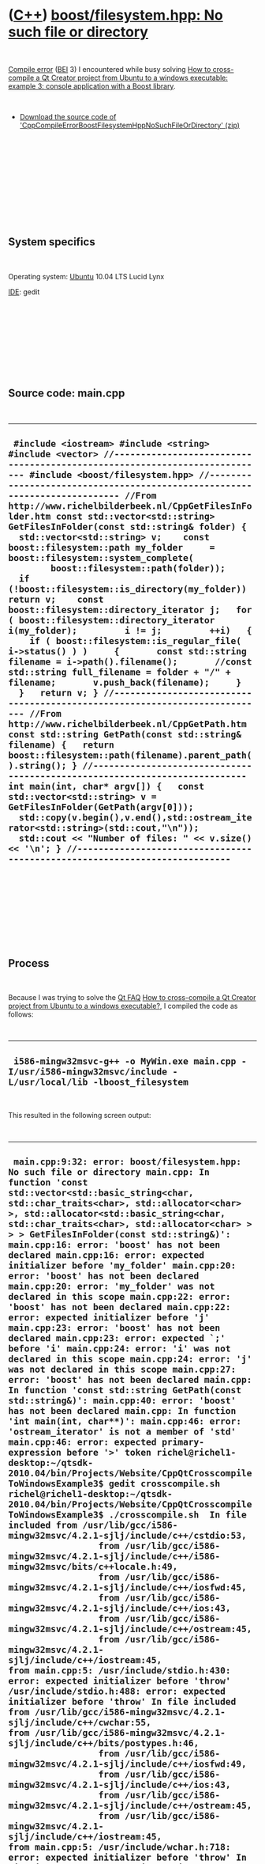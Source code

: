 



 

 

 

 

 

([C++](Cpp.htm)) [boost/filesystem.hpp: No such file or directory](CppCompileErrorBoostFilesystemHppNoSuchFileOrDirectory.htm)
==============================================================================================================================

 

[Compile error](CppCompileError.htm) ([BEI](CppBei.htm) 3) I encountered
while busy solving [How to cross-compile a Qt Creator project from
Ubuntu to a windows executable: example 3: console application with a
Boost library](CppQtCrosscompileToWindowsExample3.htm).

 

-   [Download the source code of
    'CppCompileErrorBoostFilesystemHppNoSuchFileOrDirectory' (zip)](CppCompileErrorBoostFilesystemHppNoSuchFileOrDirectory.zip)

 

 

 

 

 

 

System specifics
----------------

 

Operating system: [Ubuntu](http://www.ubuntu.com) 10.04 LTS Lucid Lynx

[IDE](CppIde.htm): gedit

 

 

 

 

 

Source code: main.cpp
---------------------

 

  ------------------------------------------------------------------------------------------------------------------------------------------------------------------------------------------------------------------------------------------------------------------------------------------------------------------------------------------------------------------------------------------------------------------------------------------------------------------------------------------------------------------------------------------------------------------------------------------------------------------------------------------------------------------------------------------------------------------------------------------------------------------------------------------------------------------------------------------------------------------------------------------------------------------------------------------------------------------------------------------------------------------------------------------------------------------------------------------------------------------------------------------------------------------------------------------------------------------------------------------------------------------------------------------------------------------------------------------------------------------------------------------------------------------------------------------------------------------------------------------------------------------------------------------------------------------------------------------------------------------------------------------------------------------------------------------------------------------
  ` #include <iostream> #include <string> #include <vector> //--------------------------------------------------------------------------- #include <boost/filesystem.hpp> //--------------------------------------------------------------------------- //From http://www.richelbilderbeek.nl/CppGetFilesInFolder.htm const std::vector<std::string> GetFilesInFolder(const std::string& folder) {   std::vector<std::string> v;    const boost::filesystem::path my_folder     = boost::filesystem::system_complete(         boost::filesystem::path(folder));    if (!boost::filesystem::is_directory(my_folder)) return v;    const boost::filesystem::directory_iterator j;   for ( boost::filesystem::directory_iterator i(my_folder);         i != j;         ++i)   {     if ( boost::filesystem::is_regular_file( i->status() ) )     {       const std::string filename = i->path().filename();       //const std::string full_filename = folder + "/" + filename;       v.push_back(filename);     }   }   return v; } //--------------------------------------------------------------------------- //From http://www.richelbilderbeek.nl/CppGetPath.htm const std::string GetPath(const std::string& filename) {   return boost::filesystem::path(filename).parent_path().string(); } //--------------------------------------------------------------------------- int main(int, char* argv[]) {   const std::vector<std::string> v = GetFilesInFolder(GetPath(argv[0]));   std::copy(v.begin(),v.end(),std::ostream_iterator<std::string>(std::cout,"\n"));   std::cout << "Number of files: " << v.size() << '\n'; } //---------------------------------------------------------------------------`
  ------------------------------------------------------------------------------------------------------------------------------------------------------------------------------------------------------------------------------------------------------------------------------------------------------------------------------------------------------------------------------------------------------------------------------------------------------------------------------------------------------------------------------------------------------------------------------------------------------------------------------------------------------------------------------------------------------------------------------------------------------------------------------------------------------------------------------------------------------------------------------------------------------------------------------------------------------------------------------------------------------------------------------------------------------------------------------------------------------------------------------------------------------------------------------------------------------------------------------------------------------------------------------------------------------------------------------------------------------------------------------------------------------------------------------------------------------------------------------------------------------------------------------------------------------------------------------------------------------------------------------------------------------------------------------------------------------------------

 

 

 

 

 

Process
-------

 

Because I was trying to solve the [Qt FAQ](CppQtFaq.htm) [How to
cross-compile a Qt Creator project from Ubuntu to a windows
executable?](CppQtCrosscompileToWindows.htm), I compiled the code as
follows:

 

  -------------------------------------------------------------------------------------------------------------------
  ` i586-mingw32msvc-g++ -o MyWin.exe main.cpp -I/usr/i586-mingw32msvc/include -L/usr/local/lib -lboost_filesystem`
  -------------------------------------------------------------------------------------------------------------------

 

This resulted in the following screen output:

 

  --------------------------------------------------------------------------------------------------------------------------------------------------------------------------------------------------------------------------------------------------------------------------------------------------------------------------------------------------------------------------------------------------------------------------------------------------------------------------------------------------------------------------------------------------------------------------------------------------------------------------------------------------------------------------------------------------------------------------------------------------------------------------------------------------------------------------------------------------------------------------------------------------------------------------------------------------------------------------------------------------------------------------------------------------------------------------------------------------------------------------------------------------------------------------------------------------------------------------------------------------------------------------------------------------------------------------------------------------------------------------------------------------------------------------------------------------------------------------------------------------------------------------------------------------------------------------------------------------------------------------------------------------------------------------------------------------------------------------------------------------------------------------------------------------------------------------------------------------------------------------------------------------------------------------------------------------------------------------------------------------------------------------------------------------------------------------------------------------------------------------------------------------------------------------------------------------------------------------------------------------------------------------------------------------------------------------------------------------------------------------------------------------------------------------------------------------------------------------------------------------------------------------------------------------------------------------------------------------------------------------------------------------------------------------------------------------------------------------------------------------------------------------------------------------------------------------------------------------------------------------------------------------------------------------------------------------------------------------------------------------------------------------------------------------------------------------------------------------------------------------------------------------------------------------------------------------------------------------------------------------------------------------------------------------------------------------------------------------------------------------------------------------------------------------------------------------------------------------------------------------------------------------------------------------------------------------------------------------------------------------------------------------------------------------------------------------------------------------------------------------------------------------------------------------------------------------------------------------------------------------------------------------------------------------------------------------------------------------------------------------------------------------------------------------------------------------------------------------------------------------------------------------------------------------------------------------------------------------------------------------------------------------------------------------------------------------------------------------------------------------------------------------------------------------------------------------------------------------------------------------------------------------------------------------------------------------------------------------------------------------------------------------------------------------------------------------------------------------------------------------------------------------------------------------------------------------------------------------------------------------------------------------------------------------------------------------------------------------------------------------------------------------------------------------------------------------------------------------------------------------------------------------------------------------------------------------------------------------------------------------------------------------------------------------------------------------------------------------------------------------------------------------------------------------------------------------------------------------------------------------------------------------------------------------------------------------------------------------------------------------------------------------------------------------------------------------------------------------------------------------------------------------------------------------------------------------------------------------------------------------------------------------------------------------------------------------------------------
  ``  main.cpp:9:32: error: boost/filesystem.hpp: No such file or directory main.cpp: In function 'const std::vector<std::basic_string<char, std::char_traits<char>, std::allocator<char> >, std::allocator<std::basic_string<char, std::char_traits<char>, std::allocator<char> > > > GetFilesInFolder(const std::string&)': main.cpp:16: error: 'boost' has not been declared main.cpp:16: error: expected initializer before 'my_folder' main.cpp:20: error: 'boost' has not been declared main.cpp:20: error: 'my_folder' was not declared in this scope main.cpp:22: error: 'boost' has not been declared main.cpp:22: error: expected initializer before 'j' main.cpp:23: error: 'boost' has not been declared main.cpp:23: error: expected `;' before 'i' main.cpp:24: error: 'i' was not declared in this scope main.cpp:24: error: 'j' was not declared in this scope main.cpp:27: error: 'boost' has not been declared main.cpp: In function 'const std::string GetPath(const std::string&)': main.cpp:40: error: 'boost' has not been declared main.cpp: In function 'int main(int, char**)': main.cpp:46: error: 'ostream_iterator' is not a member of 'std' main.cpp:46: error: expected primary-expression before '>' token richel@richel1-desktop:~/qtsdk-2010.04/bin/Projects/Website/CppQtCrosscompileToWindowsExample3$ gedit crosscompile.sh  richel@richel1-desktop:~/qtsdk-2010.04/bin/Projects/Website/CppQtCrosscompileToWindowsExample3$ ./crosscompile.sh  In file included from /usr/lib/gcc/i586-mingw32msvc/4.2.1-sjlj/include/c++/cstdio:53,                  from /usr/lib/gcc/i586-mingw32msvc/4.2.1-sjlj/include/c++/i586-mingw32msvc/bits/c++locale.h:49,                  from /usr/lib/gcc/i586-mingw32msvc/4.2.1-sjlj/include/c++/iosfwd:45,                  from /usr/lib/gcc/i586-mingw32msvc/4.2.1-sjlj/include/c++/ios:43,                  from /usr/lib/gcc/i586-mingw32msvc/4.2.1-sjlj/include/c++/ostream:45,                  from /usr/lib/gcc/i586-mingw32msvc/4.2.1-sjlj/include/c++/iostream:45,                  from main.cpp:5: /usr/include/stdio.h:430: error: expected initializer before 'throw' /usr/include/stdio.h:488: error: expected initializer before 'throw' In file included from /usr/lib/gcc/i586-mingw32msvc/4.2.1-sjlj/include/c++/cwchar:55,                  from /usr/lib/gcc/i586-mingw32msvc/4.2.1-sjlj/include/c++/bits/postypes.h:46,                  from /usr/lib/gcc/i586-mingw32msvc/4.2.1-sjlj/include/c++/iosfwd:49,                  from /usr/lib/gcc/i586-mingw32msvc/4.2.1-sjlj/include/c++/ios:43,                  from /usr/lib/gcc/i586-mingw32msvc/4.2.1-sjlj/include/c++/ostream:45,                  from /usr/lib/gcc/i586-mingw32msvc/4.2.1-sjlj/include/c++/iostream:45,                  from main.cpp:5: /usr/include/wchar.h:718: error: expected initializer before 'throw' In file included from /usr/lib/gcc/i586-mingw32msvc/4.2.1-sjlj/include/c++/bits/postypes.h:46,                  from /usr/lib/gcc/i586-mingw32msvc/4.2.1-sjlj/include/c++/iosfwd:49,                  from /usr/lib/gcc/i586-mingw32msvc/4.2.1-sjlj/include/c++/ios:43,                  from /usr/lib/gcc/i586-mingw32msvc/4.2.1-sjlj/include/c++/ostream:45,                  from /usr/lib/gcc/i586-mingw32msvc/4.2.1-sjlj/include/c++/iostream:45,                  from main.cpp:5: /usr/lib/gcc/i586-mingw32msvc/4.2.1-sjlj/include/c++/cwchar:153: error: '::fwide' has not been declared /usr/lib/gcc/i586-mingw32msvc/4.2.1-sjlj/include/c++/cwchar:154: error: '::fwprintf' has not been declared /usr/lib/gcc/i586-mingw32msvc/4.2.1-sjlj/include/c++/cwchar:155: error: '::fwscanf' has not been declared /usr/lib/gcc/i586-mingw32msvc/4.2.1-sjlj/include/c++/cwchar:164: error: '::swprintf' has not been declared /usr/lib/gcc/i586-mingw32msvc/4.2.1-sjlj/include/c++/cwchar:165: error: '::swscanf' has not been declared /usr/lib/gcc/i586-mingw32msvc/4.2.1-sjlj/include/c++/cwchar:167: error: '::vfwprintf' has not been declared /usr/lib/gcc/i586-mingw32msvc/4.2.1-sjlj/include/c++/cwchar:171: error: '::vswprintf' has not been declared /usr/lib/gcc/i586-mingw32msvc/4.2.1-sjlj/include/c++/cwchar:175: error: '::vwprintf' has not been declared /usr/lib/gcc/i586-mingw32msvc/4.2.1-sjlj/include/c++/cwchar:205: error: '::wprintf' has not been declared /usr/lib/gcc/i586-mingw32msvc/4.2.1-sjlj/include/c++/cwchar:206: error: '::wscanf' has not been declared richel@richel1-desktop:~/qtsdk-2010.04/bin/Projects/Website/CppQtCrosscompileToWindowsExample3$ gedit crosscompile.sh  richel@richel1-desktop:~/qtsdk-2010.04/bin/Projects/Website/CppQtCrosscompileToWindowsExample3$ ./crosscompile.sh  main.cpp:9:32: error: boost/filesystem.hpp: No such file or directory main.cpp: In function 'const std::vector<std::basic_string<char, std::char_traits<char>, std::allocator<char> >, std::allocator<std::basic_string<char, std::char_traits<char>, std::allocator<char> > > > GetFilesInFolder(const std::string&)': main.cpp:16: error: 'boost' has not been declared main.cpp:16: error: expected initializer before 'my_folder' main.cpp:20: error: 'boost' has not been declared main.cpp:20: error: 'my_folder' was not declared in this scope main.cpp:22: error: 'boost' has not been declared main.cpp:22: error: expected initializer before 'j' main.cpp:23: error: 'boost' has not been declared main.cpp:23: error: expected `;' before 'i' main.cpp:24: error: 'i' was not declared in this scope main.cpp:24: error: 'j' was not declared in this scope main.cpp:27: error: 'boost' has not been declared main.cpp: In function 'const std::string GetPath(const std::string&)': main.cpp:40: error: 'boost' has not been declared main.cpp: In function 'int main(int, char**)': main.cpp:46: error: 'ostream_iterator' is not a member of 'std' main.cpp:46: error: expected primary-expression before '>' token ``
  --------------------------------------------------------------------------------------------------------------------------------------------------------------------------------------------------------------------------------------------------------------------------------------------------------------------------------------------------------------------------------------------------------------------------------------------------------------------------------------------------------------------------------------------------------------------------------------------------------------------------------------------------------------------------------------------------------------------------------------------------------------------------------------------------------------------------------------------------------------------------------------------------------------------------------------------------------------------------------------------------------------------------------------------------------------------------------------------------------------------------------------------------------------------------------------------------------------------------------------------------------------------------------------------------------------------------------------------------------------------------------------------------------------------------------------------------------------------------------------------------------------------------------------------------------------------------------------------------------------------------------------------------------------------------------------------------------------------------------------------------------------------------------------------------------------------------------------------------------------------------------------------------------------------------------------------------------------------------------------------------------------------------------------------------------------------------------------------------------------------------------------------------------------------------------------------------------------------------------------------------------------------------------------------------------------------------------------------------------------------------------------------------------------------------------------------------------------------------------------------------------------------------------------------------------------------------------------------------------------------------------------------------------------------------------------------------------------------------------------------------------------------------------------------------------------------------------------------------------------------------------------------------------------------------------------------------------------------------------------------------------------------------------------------------------------------------------------------------------------------------------------------------------------------------------------------------------------------------------------------------------------------------------------------------------------------------------------------------------------------------------------------------------------------------------------------------------------------------------------------------------------------------------------------------------------------------------------------------------------------------------------------------------------------------------------------------------------------------------------------------------------------------------------------------------------------------------------------------------------------------------------------------------------------------------------------------------------------------------------------------------------------------------------------------------------------------------------------------------------------------------------------------------------------------------------------------------------------------------------------------------------------------------------------------------------------------------------------------------------------------------------------------------------------------------------------------------------------------------------------------------------------------------------------------------------------------------------------------------------------------------------------------------------------------------------------------------------------------------------------------------------------------------------------------------------------------------------------------------------------------------------------------------------------------------------------------------------------------------------------------------------------------------------------------------------------------------------------------------------------------------------------------------------------------------------------------------------------------------------------------------------------------------------------------------------------------------------------------------------------------------------------------------------------------------------------------------------------------------------------------------------------------------------------------------------------------------------------------------------------------------------------------------------------------------------------------------------------------------------------------------------------------------------------------------------------------------------------------------------------------------------------------------------------------------------------------------------------

 

When compiling normally, just add /usr/include to the include paths. In
this case, one has to copy the Boost source code to
/usr/i586-mingw32msvc/include:

 

  ---------------------------------------------------------------------------------------------------------------
  ` sudo mkdir /usr/i586-mingw32msvc/include/boost sudo cp -r /usr/include/boost /usr/i586-mingw32msvc/include`
  ---------------------------------------------------------------------------------------------------------------

 

This solves this problem, and takes you to the next: [cannot find
-lboost\_filesystem](CppLinkErrorCannotFindBoost_filesystem.htm).

 

 

 

 

 





 

[![Valid XHTML 1.0 Strict](valid-xhtml10.png){width="88"
height="31"}](http://validator.w3.org/check?uri=referer)
